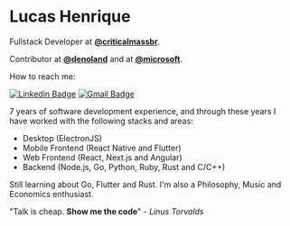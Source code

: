 # Lucas Henrique

Fullstack Developer at [**@criticalmassbr**](https://github.com/criticalmassbr).

Contributor at [**@denoland**](https://github.com/denoland) and at [**@microsoft**](https://github.com/microsoft).

How to reach me:

[![Linkedin Badge](https://img.shields.io/badge/-Lucas%20Henrique-000000?style=flat-square&logo=Linkedin&logoColor=white&link=https://www.linkedin.com/in/lucashenriqueblemos/)](https://www.linkedin.com/in/lucashenriqueblemos/) 
[![Gmail Badge](https://img.shields.io/badge/-lucashenriqueblemos@gmail.com-000000?style=flat-square&logo=Gmail&logoColor=white&link=mailto:lucashenriqueblemos@gmail.com)](mailto:lucashenriqueblemos@gmail.com)

7 years of software development experience, and through these years I have worked with the following stacks and areas:

- Desktop (ElectronJS)
- Mobile Frontend (React Native and Flutter)
- Web Frontend (React, Next.js and Angular)
- Backend (Node.js, Go, Python, Ruby, Rust and C/C++)

Still learning about Go, Flutter and Rust.
I'm also a Philosophy, Music and Economics enthusiast.

"Talk is cheap. **Show me the code**" - _Linus Torvalds_

<!--
**luk3skyw4lker/luk3skyw4lker** is a ✨ _special_ ✨ repository because its `README.md` (this file) appears on your GitHub profile.

Here are some ideas to get you started:

- 🔭 I’m currently working on ...
- 🌱 I’m currently learning ...
- 👯 I’m looking to collaborate on ...
- 🤔 I’m looking for help with ...
- 💬 Ask me about ...
- 📫 How to reach me: ...
- 😄 Pronouns: ...
- ⚡ Fun fact: ...
-->
